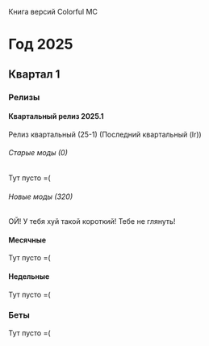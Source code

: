 Книга версий Colorful MC
# Год 2025
## Квартал 1
### Релизы
#### Квартальный релиз 2025.1
Релиз квартальный (25-1) (Последний квартальный (lr))
###### Старые моды (0)
Тут пусто =(
###### Новые моды (320)
ОЙ! У тебя хуй такой короткий!
Тебе не глянуть!
#### Месячные
Тут пусто =(
#### Недельные
Тут пусто =(
### Беты
Тут пусто =(
